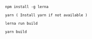     npm install -g lerna

    yarn ( Install yarn if not available )

    lerna run build

    yarn build
